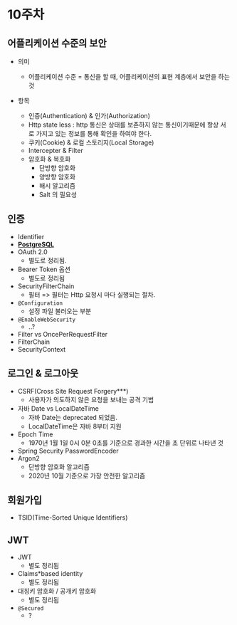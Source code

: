 # 10주차

## 어플리케이션 수준의 보안

* 의미
  * 어플리케이션 수준 = 통신을 할 때, 어플리케이션의 표현 계층에서 보안을 하는 것

* 항목
  * 인증(Authentication) & 인가(Authorization)
  * Http state less : http 통신은 상태를 보존하지 않는 통신이기때문에 항상 서로 가지고 있는 정보를 통해 확인을 하여야 한다.
  * 쿠키(Cookie) & 로컬 스토리지(Local Storage)
  * Intercepter & Filter
  * 암호화 & 복호화
    * 단방향 암호화
    * 양방향 암호화
    * 해시 알고리즘
    * Salt 의 필요성

## 인증

* Identifier
* **[PostgreSQL](https://www.postgresql.org/)**
* OAuth 2.0
  * 별도로 정리됨.
* Bearer Token 옵션
  * 별도로 정리됨
* SecurityFilterChain
  * 필터 => 필터는 Http 요청시 마다 실행되는 절차.
* `@Configuration`
  * 설정 파일 불러오는 부분
* `@EnableWebSecurity`
  * ..?
* Filter vs OncePerRequestFilter
* FilterChain
* SecurityContext

## 로그인 & 로그아웃

* CSRF(Cross Site Request Forgery***)
  * 사용자가 의도하지 않은 요청을 보내는 공격 기법
* 자바 Date vs LocalDateTime
  * 자바 Date는 deprecated 되었음.
  * LocalDateTime은 자바 8부터 지원
* Epoch Time
  * 1970년 1월 1일 0시 0분 0초를 기준으로 경과한 시간을 초 단위로 나타낸 것
* Spring Security PasswordEncoder
* Argon2
  * 단방향 암호화 알고리즘
  * 2020년 10월 기준으로 가장 안전한 알고리즘

## 회원가입

* TSID(Time-Sorted Unique Identifiers)

## JWT

* JWT
  * 별도 정리됨
* Claims*based identity
  * 별도 정리됨
* 대칭키 암호화 / 공개키 암호화
  * 별도 정리됨
* `@Secured`
  * ?
